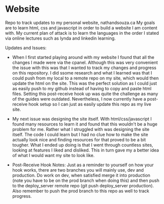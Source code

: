 # Website
Repo to track updates to my personal website, nathandsouza.ca
My goals are to learn html, css and javascript in order to build a website I am content with. My current plan of attack is to learn the languages in the order I stated via online lectures such as lynda and linkedin learning. 

Updates and Issues:
- When I first started playing around with my website I found that all the changes I made were via the cpanel. Although this was very convenient the issue with this was that I wanted to track my changes and progress on this repository. I did ssome research and what I learned was that I could push from my local to a remote repo on my site, which would then update the html on the site. This was the perfect solution as I could just as easily push to my github instead of having to copy and paste html files. Setting this post-receive hook up was quite the challenge as many of the guides were outdated. Nevertheless, I now currently have a post-receive hook setup so I can just as easily update this repo as my live site.

- My next issue was designing the site itself. With html/css/javascript I found many resources to learn it and found that this wouldn't be a huge problem for me. Rather what I struggled with was designing the site itself. The code I could learn but I had no clue how to make the site actually look nice and finding resources for that proved to be a bit tougher. What I ended up doing is that I went through countless sites, looking at features I liked and disliked. This in turn gave my a better idea of what I would want my site to look like. 

- Post-Receive Hook Notes: Just as a reminder to yourself on how your hook works, there are two branches you will mainly use, dev and production. Do work on dev, when satisfied merge it into production (note you have to be on the prod branch when doing this) and then push to the deploy_server remote repo (git push deploy_server production). Also remember to push the prod branch to this repo as well to track progress. 
